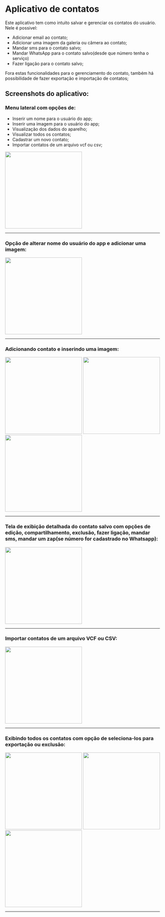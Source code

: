 # Aplicativo de contatos
Este aplicativo tem como intuito salvar e gerenciar os contatos do usuário. 
Nele é possivel:
- Adicionar email ao contato;
- Adicionar uma imagem da galeria ou câmera ao contato;
- Mandar sms para o contato salvo;
- Mandar WhatsApp para o contato salvo(desde que número tenha o serviço)
- Fazer ligação para o contato salvo;

Fora estas funcionalidades para o gerenciamento do contato, também há possibilidade de fazer exportação e importação de contatos;

## Screenshots do aplicativo:

### Menu lateral com opções de:
- Inserir um nome para o usuário do app;
- Inserir uma imagem para o usuário do app;
- Visualização dos dados do aparelho;
- Visualizar todos os contatos;
- Cadastrar um novo contato;
- Importar contatos de um arquivo vcf ou csv;
  
<img height=250 src= "https://github.com/user-attachments/assets/c8e9025f-c85f-4509-a832-0e055e4ddd17" />

<hr/>

### Opção de alterar nome do usuário do app e adicionar uma imagem:
<img height=250 src = "https://github.com/user-attachments/assets/be11e10e-2497-4f33-b580-0e6fef455943"/>

<hr/>

### Adicionando contato e inserindo uma imagem:
<img height=250 src = "https://github.com/user-attachments/assets/1ebcb1ae-abbc-4618-9bbe-1ab9a519bc84"/>
<img height=250 src = "https://github.com/user-attachments/assets/d8efd3af-a34b-47d2-92bb-ee4d79f8d05e"/>
<img height=250 src = "https://github.com/user-attachments/assets/685514a2-e4bf-47ba-bc00-7e3734375187"/>

<hr/>

### Tela de exibição detalhada do contato salvo com opções de edição, compartilhamento, exclusão, fazer ligação, mandar sms, mandar um zap(se número for cadastrado no Whatsapp):
<img height=250 src = "https://github.com/user-attachments/assets/0eee4a13-204b-44a8-aa08-0fc136e12d48"/>

<hr/>

### Importar contatos de um arquivo VCF ou CSV:
<img height=250 src = "https://github.com/user-attachments/assets/8acbf44e-3ccf-4635-9543-61e2bd7344b4"/>

<hr/>

### Exibindo todos os contatos com opção de seleciona-los para exportação ou exclusão:
<img height=250 src = "https://github.com/user-attachments/assets/989d0b15-b6ac-44bf-bf64-860f647feb8f"/>
<img height=250 src = "https://github.com/user-attachments/assets/2e29ce34-b3c3-4ba7-93b8-e4dad31253af"/>
<img height=250 src = "https://github.com/user-attachments/assets/154610bc-5cf2-4bac-94bb-9569bae8eb52"/>

<hr/>

  
